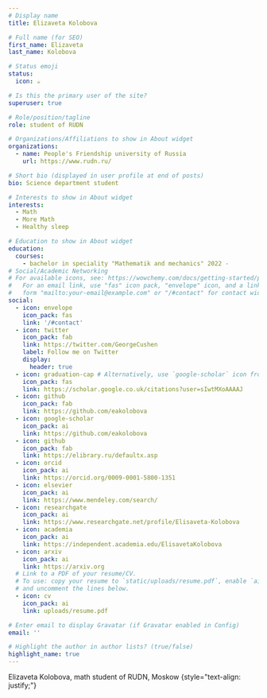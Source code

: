 ```yaml
---
# Display name
title: Elizaveta Kolobova

# Full name (for SEO)
first_name: Elizaveta
last_name: Kolobova

# Status emoji
status:
  icon: ☕️

# Is this the primary user of the site?
superuser: true

# Role/position/tagline
role: student of RUDN

# Organizations/Affiliations to show in About widget
organizations:
  - name: People's Friendship university of Russia
    url: https://www.rudn.ru/

# Short bio (displayed in user profile at end of posts)
bio: Science department student 

# Interests to show in About widget
interests:
  - Math
  - More Math
  - Healthy sleep

# Education to show in About widget
education:
  courses:
    - bachelor in speciality "Mathematik and mechanics" 2022 - 
# Social/Academic Networking
# For available icons, see: https://wowchemy.com/docs/getting-started/page-builder/#icons
#   For an email link, use "fas" icon pack, "envelope" icon, and a link in the
#   form "mailto:your-email@example.com" or "/#contact" for contact widget.
social:
  - icon: envelope
    icon_pack: fas
    link: '/#contact'
  - icon: twitter
    icon_pack: fab
    link: https://twitter.com/GeorgeCushen
    label: Follow me on Twitter
    display:
      header: true
  - icon: graduation-cap # Alternatively, use `google-scholar` icon from `ai` icon pack
    icon_pack: fas
    link: https://scholar.google.co.uk/citations?user=sIwtMXoAAAAJ
  - icon: github
    icon_pack: fab
    link: https://github.com/eakolobova
  - icon: google-scholar
    icon_pack: ai
    link: https://github.com/eakolobova
  - icon: github
    icon_pack: fab
    link: https://elibrary.ru/defaultx.asp
  - icon: orcid
    icon_pack: ai
    link: https://orcid.org/0009-0001-5800-1351
  - icon: elsevier
    icon_pack: ai
    link: https://www.mendeley.com/search/
  - icon: researchgate
    icon_pack: ai
    link: https://www.researchgate.net/profile/Elisaveta-Kolobova
  - icon: academia
    icon_pack: ai
    link: https://independent.academia.edu/ElisavetaKolobova
  - icon: arxiv
    icon_pack: ai
    link: https://arxiv.org
  # Link to a PDF of your resume/CV.
  # To use: copy your resume to `static/uploads/resume.pdf`, enable `ai` icons in `params.yaml`,
  # and uncomment the lines below.
  - icon: cv
    icon_pack: ai
    link: uploads/resume.pdf

# Enter email to display Gravatar (if Gravatar enabled in Config)
email: ''

# Highlight the author in author lists? (true/false)
highlight_name: true
---
```


Elizaveta Kolobova, math student of RUDN, Moskow
{style="text-align: justify;"}
